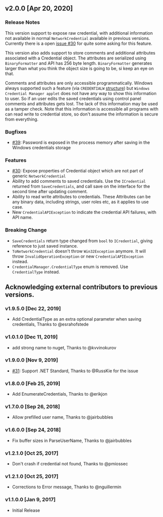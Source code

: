 
## v2.0.0 [Apr 20, 2020]

### Release Notes

This version support to expose raw credential, with additional information not available in normal `NetworkCredential` available in previous versions. Currently there is a open [issue #30](https://github.com/AdysTech/CredentialManager/issues/30) for quite some asking for this feature.

This version also adds support to store comments and additional attributes associated with a Credential object. The attributes are serialized using `BinaryFormatter` and API has 256 byte length. `BinaryFormatter` generates larger than what you think the object size is going to be, si keep an eye on that.

Comments and attributes  are only accessible programmatically. Windows always supported such a feature (via `CREDENTIALW` [structure](https://docs.microsoft.com/en-us/windows/win32/api/wincred/ns-wincred-credentialw)) but `Windows Credential Manager applet` does not have any way to show this information to user. So if an user edits the saved credentials using control panel comments and attributes gets lost. The lack of this information may be used as a tamper check. Note that this information is accessible all programs with can read write to credential store, so don't assume the information is secure from everything. 

### Bugfixes

- [#39](https://github.com/AdysTech/CredentialManager/issues/39): Password is exposed in the process memory after saving in the Windows credentials storage

### Features

- [#30](https://github.com/AdysTech/CredentialManager/issues/30): Expose properties of Credential object which are not part of generic `NetworkCredential`
- Ability to add comments to saved credentials. Use the `ICredential` returned from `SaveCredentials`, and call save on the interface for the second time after updating comment.
- Ability to read write attributes to credentials. These Attributes can be any binary data, including strings, user roles etc, as it applies to use case.
- New `CredentialAPIException` to indicate the credential API failures, with API name.

### Breaking Change
- `SaveCredentials` return type changed from `bool` to `ICredential`, giving reference to just saved instance.
- `ToNetworkCredential` doesn't throw `Win32Exception` anymore. It will throw `InvalidOperationException` or new `CredentialAPIException` instead.
- `CredentialManager.CredentialType` enum is removed. Use `CredentialType` instead.



## Acknowledging external contributors to previous versions.

### v1.9.5.0 [Dec 22, 2019]
-	Add CredentialType as an extra optional parameter when saving credentials, Thanks to @esrahofstede 

### v1.0.1.0 [Dec 11, 2019]
-	add strong name to nuget, Thanks to @kvvinokurov

### v1.9.0.0 [Nov 9, 2019]
- [#31](https://github.com/AdysTech/CredentialManager/issues/31): Support .NET Standard, Thanks to @RussKie for the issue

### v1.8.0.0 [Feb 25, 2019]
-	Add EnumerateCredentials, Thanks to @erikjon 

### v1.7.0.0 [Sep 26, 2018]
-	Allow prefilled user name, Thanks to @jairbubbles 


### v1.6.0.0 [Sep 24, 2018]
-	Fix buffer sizes in ParseUserName, Thanks to @jairbubbles 

### v1.2.1.0 [Oct 25, 2017]
-	Don't crash if credential not found, Thanks to @pmiossec

### v1.2.1.0 [Oct 25, 2017]
-	Corrections to Error message, Thanks to @nguillermin

### v1.1.0.0 [Jan 9, 2017]
-	Initial Release